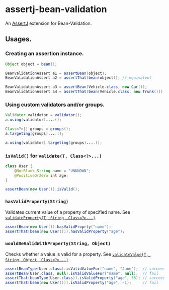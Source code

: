 # assertj-bean-validation

An [AssertJ](https://joel-costigliola.github.io/assertj/) extension for Bean-Validation.


## Usages.

### Creating an assertion instance.

```java
Object object = bean();

BeanValidationAssert a1 = assertBean(object);
BeanValidationAssert a2 = assertThat(bean(object)); // equivalent

BeanValidationAssert a3 = assertBean(Vehicle.class, new Car());
BeanValidationAssert a4 = assertThat(bean(Vehicle.class, new Trunk())); // equivalent
```

### Using custom validators and/or groups.

```java
Validator validator = validator();
a.using(validator)....();

Class<?>[] groups = groups();
a.targeting(groups)....();

a.using(validator).targeting(groups)....();
```

### `isValid()` for `validate(T, Class<?>...)`

```java
class User {
    @NotBlank String name = "UNKNOWN";
    @PositiveOrZero int age;
}

assertBean(new User()).isValid();
```

### `hasValidProperty(String)`

Validates current value of a property of specified name. See [`validateProperty(T, String, Class<?>...)`][validateProperty].

```java
assertBean(new User()).hasValidProprty("name");
assertThat(bean(new User())).hasValidProperty("age");
```

### `wouldBeValidWithProperty(String, Object)`

Checks whether a value is valid for a property. See [`validateValue(T, String, Object, Class<?>...)`][validateValue].

```java
assertBeanType(User.class).isValidValueFor("name", "Jane");  // succeed
assertBean(User.class, null).isValidValueFor("name", null);  // fail
assertThat(beanType(User.class)).isValidProperty("age", 36); // succeed
assertThat(bean(new User())).isValidProperty("age", -1);     // fail
```

[validateProperty]: https://javadoc.io/static/jakarta.validation/jakarta.validation-api/3.0.0/jakarta/validation/Validator.html#validateProperty-T-java.lang.String-java.lang.Class...-
[validateValue]: https://javadoc.io/static/jakarta.validation/jakarta.validation-api/3.0.0/jakarta/validation/Validator.html#validateValue-java.lang.Class-java.lang.String-java.lang.Object-java.lang.Class...-

